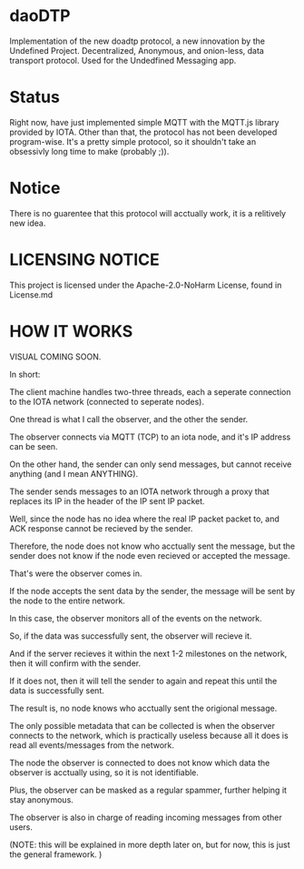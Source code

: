 # daoDTP
Implementation of the new doadtp protocol, a new innovation by the Undefined Project.
Decentralized, Anonymous, and onion-less, data transport protocol. 
Used for the Undedfined Messaging app. 

# Status
Right now, have just implemented simple MQTT with the MQTT.js library provided by IOTA.
Other than that, the protocol has not been developed program-wise. 
It's a pretty simple protocol, so it shouldn't take an obsessivly long time to make (probably ;)).

# Notice
There is no guarentee that this protocol will acctually work, it is a relitively new idea. 

# LICENSING NOTICE
This project is licensed under the Apache-2.0-NoHarm License, found in License.md

# HOW IT WORKS
VISUAL COMING SOON. 

In short:

The client machine handles two-three threads, each a seperate connection to the IOTA network (connected to seperate nodes).

One thread is what I call the observer, and the other the sender. 

The observer connects via MQTT (TCP) to an iota node, and it's IP address can be seen.

On the other hand, the sender can only send messages, but cannot receive anything (and I mean ANYTHING). 

The sender sends messages to an IOTA network through a proxy that replaces its IP in the header of the IP sent IP packet. 

Well, since the node has no idea where the real IP packet packet to, and ACK response cannot be recieved by the sender. 

Therefore, the node does not know who acctually sent the message, but the sender does not know if the node even recieved or accepted the message.
 
That's were the observer comes in.

If the node accepts the sent data by the sender, the message will be sent by the node to the entire network. 

In this case, the observer monitors all of the events on the network. 

So, if the data was successfully sent, the observer will recieve it. 

And if the server recieves it within the next 1-2 milestones on the network, then it will confirm with the sender.

If it does not, then it will tell the sender to again and repeat this until the data is successfully sent. 

The result is, no node knows who acctually sent the origional message. 

The only possible metadata that can be collected is when the observer connects to the network, which is practically useless because all it does is read 
all events/messages from the network. 

The node the observer is connected to does not know which data the observer is acctually using, so it is not identifiable. 

Plus, the observer can be masked as a regular spammer, further helping it stay anonymous. 

The observer is also in charge of reading incoming messages from other users. 

(NOTE: this will be explained in more depth later on, but for now, this is just the general framework. )


